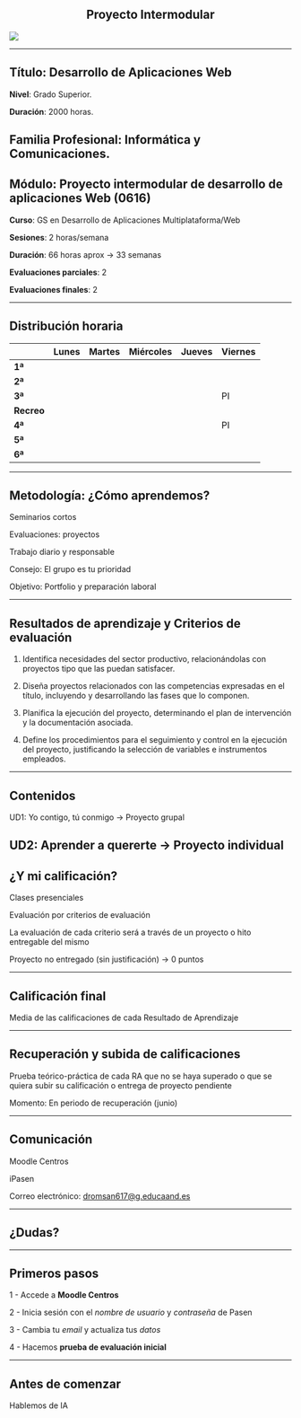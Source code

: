 <h2 class="r-fit-text" style="text-align: center"> Proyecto Intermodular</h2>

<img class="r-stretch" style="text-align: center" src="assets/logo.png">

---

## Título: Desarrollo de Aplicaciones Web

**Nivel**: Grado Superior.

**Duración**: 2000 horas.

**Familia Profesional**: Informática y Comunicaciones.
---

## Módulo: Proyecto intermodular de desarrollo de aplicaciones Web (0616)

**Curso**: GS en Desarrollo de Aplicaciones Multiplataforma/Web

**Sesiones**: 2 horas/semana

**Duración**: 66 horas aprox → 33 semanas

**Evaluaciones parciales**: 2

**Evaluaciones finales**: 2

---

## Distribución horaria

|          | **Lunes** | **Martes** | **Miércoles** | **Jueves** | **Viernes** |
|-------------------|-----------|------------|---------------|------------|------------|
| **1ª** |           |           |               |           |	            |
| **2ª** |           |            |               |            |            |
| **3ª** |           |            |            |            |       PI     |
| **Recreo** |           |            |               |            |            |
| **4ª** |        |            |            |          |  PI            | 
| **5ª** |        |            |               |            |            |
| **6ª** |        |            |               |  
---

## Metodología: ¿Cómo aprendemos?

Seminarios cortos <!-- .element: class="fragment" -->

Evaluaciones: proyectos <!-- .element: class="fragment" -->

Trabajo diario y responsable <!-- .element: class="fragment" -->

Consejo: El grupo es tu prioridad <!-- .element: class="fragment" -->

Objetivo: Portfolio y preparación laboral <!-- .element: class="fragment" -->

---

## Resultados de aprendizaje y Criterios de evaluación

1. Identifica necesidades del sector productivo, relacionándolas con proyectos tipo que las puedan satisfacer. 


2. Diseña proyectos relacionados con las competencias expresadas en el título, incluyendo y desarrollando las fases que lo componen. 


3. Planifica la ejecución del proyecto, determinando el plan de intervención y la documentación asociada. 


4. Define los procedimientos para el seguimiento y control en la ejecución del proyecto, justificando la selección de variables e instrumentos empleados.
---

## Contenidos

UD1: Yo contigo, tú conmigo → Proyecto grupal<!-- .element: class="fragment" -->

UD2: Aprender a quererte → Proyecto individual<!-- .element: class="fragment" -->
---

## ¿Y mi calificación?

Clases presenciales <!-- .element: class="fragment" -->

Evaluación por criterios de evaluación <!-- .element: class="fragment" -->

La evaluación de cada criterio será a través de un proyecto o hito entregable del mismo <!-- .element: class="fragment" -->

Proyecto no entregado (sin justificación) → 0 puntos <!-- .element: class="fragment" -->

---

## Calificación final

Media de las calificaciones de cada Resultado de Aprendizaje

---

## Recuperación y subida de calificaciones

Prueba teórico-práctica de cada RA que no se haya superado o que se quiera subir su calificación o entrega de proyecto pendiente <!-- .element: class="fragment" -->

Momento: En periodo de recuperación (junio) <!-- .element: class="fragment" -->

---

## Comunicación

Moodle Centros

iPasen

Correo electrónico: dromsan617@g.educaand.es

---

<!-- .slide: data-background-video="assets/team.mp4" data-background-opacity="0.6" data-background-video-loop data-background-video-muted-->

## ¿Dudas?

---

## Primeros pasos

1 - Accede a **Moodle Centros**

2 - Inicia sesión con el *nombre de usuario* y *contraseña* de Pasen

3 - Cambia tu *email* y actualiza tus *datos*

4 - Hacemos **prueba de evaluación inicial**

---

## Antes de comenzar

Hablemos de IA <!-- .element: class="fragment" -->